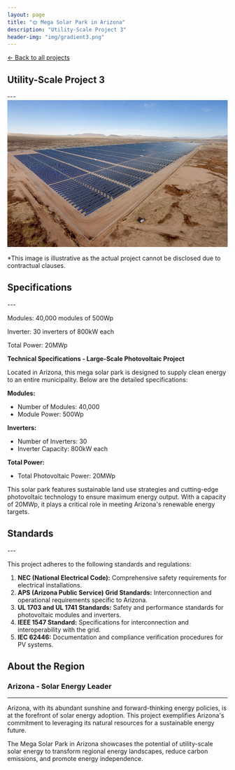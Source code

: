 ```yaml
---
layout: page
title: "🌞 Mega Solar Park in Arizona"
description: "Utility-Scale Project 3"
header-img: "img/gradient3.png"
---
```


[← Back to all projects](https://laisdallemulle.github.io/projects/)

<h2>Utility-Scale Project 3</h2>
---
<div class="container">
    <div class="row">
      <div class="col-md-8">
           <img src="https://raw.githubusercontent.com/laisdallemulle/laisdallemulle.github.io/main/img/Avalon-Solar-II.jpg" 
             alt="Illustrative Image of a Solar Project" 
             class="img-fluid">
        <p class="text-muted text-center mt-2">*This image is illustrative as the actual project cannot be disclosed due to contractual clauses.</p>
      </div>
    </div>
</div>

<h2>Specifications</h2>
---

Modules: 40,000 modules of 500Wp

Inverter: 30 inverters of 800kW each

Total Power: 20MWp

**Technical Specifications - Large-Scale Photovoltaic Project**

Located in Arizona, this mega solar park is designed to supply clean energy to an entire municipality. Below are the detailed specifications:

**Modules:**
- Number of Modules: 40,000
- Module Power: 500Wp

**Inverters:**
- Number of Inverters: 30
- Inverter Capacity: 800kW each

**Total Power:**
- Total Photovoltaic Power: 20MWp

This solar park features sustainable land use strategies and cutting-edge photovoltaic technology to ensure maximum energy output. With a capacity of 20MWp, it plays a critical role in meeting Arizona's renewable energy targets.

<h2>Standards</h2>
---

This project adheres to the following standards and regulations:
1. **NEC (National Electrical Code):** Comprehensive safety requirements for electrical installations.
2. **APS (Arizona Public Service) Grid Standards:** Interconnection and operational requirements specific to Arizona.
3. **UL 1703 and UL 1741 Standards:** Safety and performance standards for photovoltaic modules and inverters.
4. **IEEE 1547 Standard:** Specifications for interconnection and interoperability with the grid.
5. **IEC 62446:** Documentation and compliance verification procedures for PV systems.

<h2>About the Region</h2>

### Arizona - Solar Energy Leader

---

Arizona, with its abundant sunshine and forward-thinking energy policies, is at the forefront of solar energy adoption. This project exemplifies Arizona's commitment to leveraging its natural resources for a sustainable energy future.

The Mega Solar Park in Arizona showcases the potential of utility-scale solar energy to transform regional energy landscapes, reduce carbon emissions, and promote energy independence.

